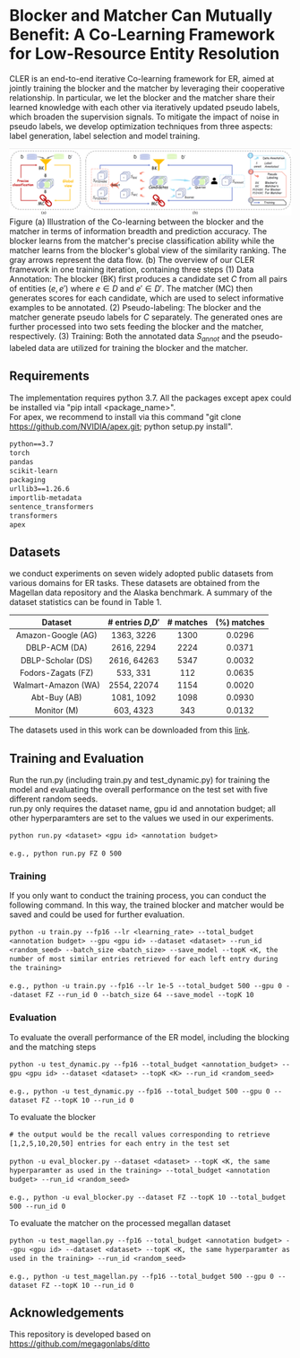 # Blocker and Matcher Can Mutually Benefit: A Co-Learning Framework for Low-Resource Entity Resolution

CLER is an end-to-end iterative Co-learning framework for ER,
aimed at jointly training the blocker and the matcher by leveraging
their cooperative relationship. In particular, we let the blocker and
the matcher share their learned knowledge with each other via
iteratively updated pseudo labels, which broaden the supervision
signals. To mitigate the impact of noise in pseudo labels, we develop
optimization techniques from three aspects: label generation, label
selection and model training.

![avatar](figs/CLER.png)
Figure (a) Illustration of the Co-learning between the blocker and the matcher in terms of information breadth and prediction accuracy. The blocker learns from the matcher's precise classification ability while the matcher learns from the blocker's global view of the similarity ranking. The gray arrows represent the data flow.
(b) The overview of our CLER framework in one training iteration, containing three steps (1) Data Annotation: The blocker (BK) first produces a candidate set $C$ from all pairs of entities $(e, e')$ where $e\in D$ and $e' \in D'$. The matcher (MC) then generates scores for each candidate, which are used to select informative examples to be annotated.
(2) Pseudo-labeling: The blocker and the matcher generate pseudo labels for $C$ separately. The generated ones are further processed into two sets feeding the blocker and the matcher, respectively.
(3) Training: Both the annotated data $S_{annot}$ and the pseudo-labeled data are utilized for training the blocker and the matcher.

## Requirements
The implementation requires python 3.7. All the packages except apex could be installed via "pip intall <package_name>".  
For apex, we recommend to install via this command "git clone https://github.com/NVIDIA/apex.git; python setup.py install".
```
python==3.7   
torch   
pandas   
scikit-learn   
packaging   
urllib3==1.26.6   
importlib-metadata   
sentence_transformers 
transformers  
apex
```


## Datasets
we conduct experiments on seven widely adopted public datasets from various domains for ER tasks. 
These datasets are obtained from the Magellan data repository and the Alaska benchmark. 
A summary of the dataset statistics can be found in Table 1.
    
| Dataset  | \# entries $D$,$D'$ | \# matches | (%) matches 
| :----: | :----: | :----: | :----: |
| Amazon-Google (AG) | 1363, 3226 | 1300 | 0.0296 
| DBLP-ACM (DA) | 2616, 2294 | 2224 | 0.0371 
| DBLP-Scholar (DS) | 2616, 64263 | 5347 | 0.0032 
| Fodors-Zagats (FZ) | 533, 331 | 112 | 0.0635 
| Walmart-Amazon (WA) | 2554, 22074 | 1154 | 0.0020
| Abt-Buy (AB) | 1081, 1092 | 1098 | 0.0930 
| Monitor (M) | 603, 4323 | 343 | 0.0132 

The datasets used in this work can be downloaded from this [link](https://drive.google.com/drive/folders/1ZnGLUpYFZSC9Ru8HKFCrTthM--1aBqD-?usp=sharing).  


## Training and Evaluation
Run the run.py (including train.py and test_dynamic.py) for training the model and evaluating the overall performance on the test set with five different random seeds.  
run.py only requires the dataset name, gpu id and annotation budget; all other hyperparamters are set to the values we used in our experiments.
```
python run.py <dataset> <gpu id> <annotation budget>  

e.g., python run.py FZ 0 500
```

### Training
If you only want to conduct the training process, you can conduct the following command. In this way, the trained blocker and matcher would be saved and could be used for further evaluation.
```
python -u train.py --fp16 --lr <learning_rate> --total_budget <annotation budget> --gpu <gpu id> --dataset <dataset> --run_id <random_seed> --batch_size <batch_size> --save_model --topK <K, the number of most similar entries retrieved for each left entry during the training>  

e.g., python -u train.py --fp16 --lr 1e-5 --total_budget 500 --gpu 0 --dataset FZ --run_id 0 --batch_size 64 --save_model --topK 10  
```

### Evaluation
To evaluate the overall performance of the ER model, including the blocking and the matching steps
``` 
python -u test_dynamic.py --fp16 --total_budget <annotation_budget> --gpu <gpu id> --dataset <dataset> --topK <K> --run_id <random_seed>

e.g., python -u test_dynamic.py --fp16 --total_budget 500 --gpu 0 --dataset FZ --topK 10 --run_id 0
```

To evaluate the blocker
```
# the output would be the recall values corresponding to retrieve [1,2,5,10,20,50] entries for each entry in the test set

python -u eval_blocker.py --dataset <dataset> --topK <K, the same hyperparamter as used in the training> --total_budget <annotation budget> --run_id <random_seed>

e.g., python -u eval_blocker.py --dataset FZ --topK 10 --total_budget 500 --run_id 0
```

To evaluate the matcher on the processed megallan dataset
```
python -u test_magellan.py --fp16 --total_budget <annotation budget> --gpu <gpu id> --dataset <dataset> --topK <K, the same hyperparamter as used in the training> --run_id <random_seed>

e.g., python -u test_magellan.py --fp16 --total_budget 500 --gpu 0 --dataset FZ --topK 10 --run_id 0
```


## Acknowledgements
This repository is developed based on https://github.com/megagonlabs/ditto 